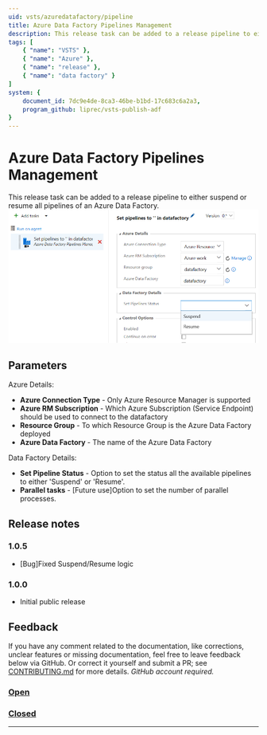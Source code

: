 ```yaml
---
uid: vsts/azuredatafactory/pipeline
title: Azure Data Factory Pipelines Management
description: This release task can be added to a release pipeline to either suspend or resume all pipelines of an Azure Data Factory.
tags: [
    { "name": "VSTS" }, 
    { "name": "Azure" },
    { "name": "release" },
    { "name": "data factory" }
]
system: {
    document_id: 7dc9e4de-8ca3-46be-b1bd-17c683c6a2a3,
    program_github: liprec/vsts-publish-adf
}
---
```


# Azure Data Factory Pipelines Management

This release task can be added to a release pipeline to either suspend or resume all pipelines of an Azure Data Factory.
![Screenshot of the Pipeline Management task](images/adf-screenshot-3.png)

## Parameters

Azure Details:

- **Azure Connection Type** - Only Azure Resource Manager is supported
- **Azure RM Subscription** - Which Azure Subscription (Service Endpoint) should be used to connect to the datafactory
- **Resource Group** - To which Resource Group is the Azure Data Factory deployed
- **Azure Data Factory** - The name of the Azure Data Factory

Data Factory Details:

- **Set Pipeline Status** - Option to set the status all the available pipelines to either 'Suspend' or 'Resume'.
- **Parallel tasks** - [Future use]Option to set the number of parallel processes.

## Release notes

### 1.0.5

- [Bug]Fixed Suspend/Resume logic

### 1.0.0

- Initial public release

## Feedback

If you have any comment related to the documentation, like corrections, unclear features or missing documentation, feel free to leave feedback below via GitHub. Or correct it yourself and submit a PR; see [CONTRIBUTING.md](https://github.com/liprec/azurebi-docs/blob/master/.github/CONTRIBUTING.md) for more details.
*GitHub account required.*

### [**Open**](#tab/docs-open)

### [**Closed**](#tab/docs-closed)

***
